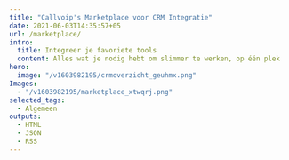 ```yaml
---
title: "Callvoip's Marketplace voor CRM Integratie"
date: 2021-06-03T14:35:57+05
url: /marketplace/
intro:
  title: Integreer je favoriete tools
  content: Alles wat je nodig hebt om slimmer te werken, op één plek
hero:
  image: "/v1603982195/crmoverzicht_geuhmx.png"
Images:
  - "/v1603982195/marketplace_xtwqrj.png"
selected_tags:
  - Algemeen
outputs:
  - HTML
  - JSON
  - RSS
---
```

